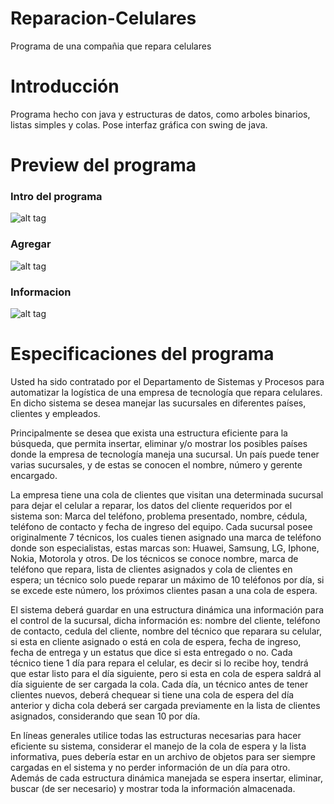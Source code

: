 # Reparacion-Celulares
Programa de una compañia que repara celulares

# Introducción
Programa hecho con java y estructuras de datos, como arboles binarios, listas simples y colas. Pose interfaz gráfica con swing de java.

# Preview del programa
### Intro del programa
![alt tag](https://github.com/Ricardo96r/Reparacion-Celulares/blob/master/especificaciones/ver.png)

### Agregar
![alt tag](https://github.com/Ricardo96r/Reparacion-Celulares/blob/master/especificaciones/agregar.png)

### Informacion
![alt tag](https://github.com/Ricardo96r/Reparacion-Celulares/blob/master/especificaciones/info.png)

# Especificaciones del programa
  Usted ha sido contratado por el Departamento de Sistemas y Procesos para automatizar la logística de una empresa de tecnología que repara celulares. En dicho sistema se desea manejar las sucursales en diferentes países, clientes y empleados.

  Principalmente se desea que exista una estructura eficiente para la búsqueda, que permita insertar, eliminar y/o mostrar los posibles países donde la empresa de tecnología maneja una sucursal. Un país puede tener varias sucursales, y de estas se conocen el nombre, número y gerente encargado. 
  
  La empresa tiene una cola de clientes que visitan una determinada sucursal para dejar el celular a reparar, los datos del cliente requeridos por el sistema son: Marca del teléfono, problema presentado, nombre, cédula, teléfono de contacto y fecha de ingreso del equipo. Cada sucursal posee originalmente 7 técnicos, los cuales tienen asignado una marca de teléfono donde son especialistas, estas marcas son: Huawei, Samsung, LG, Iphone, Nokia, Motorola y otros. De los técnicos se conoce nombre, marca de teléfono que repara, lista de clientes asignados y cola de clientes en espera; un técnico solo puede reparar un máximo de 10 teléfonos por día, si se excede este número, los próximos clientes pasan a una cola de espera.

  El sistema deberá guardar en una estructura dinámica una información para el control de la sucursal, dicha información es: nombre del cliente, teléfono de contacto, cedula del cliente, nombre del técnico que reparara su celular, si esta en cliente asignado o está en cola de espera, fecha de ingreso,  fecha de entrega y un estatus que dice si esta entregado o no. Cada técnico tiene 1 día para repara el celular, es decir si lo recibe hoy, tendrá que estar listo para el día siguiente, pero si esta en cola de espera saldrá al día siguiente de ser cargada la cola. Cada día, un técnico antes de tener clientes nuevos, deberá chequear si tiene una cola de espera del día anterior y dicha cola deberá ser cargada previamente en la lista de clientes asignados, considerando que sean 10 por día. 
  
  En líneas generales utilice todas las estructuras necesarias para hacer eficiente su sistema, considerar el manejo de la cola de espera y la lista informativa, pues debería estar en un archivo de objetos para ser siempre cargadas en el sistema y no perder información de un día para otro. Además de cada estructura dinámica manejada se espera insertar, eliminar, buscar (de ser necesario) y mostrar toda la información almacenada. 
